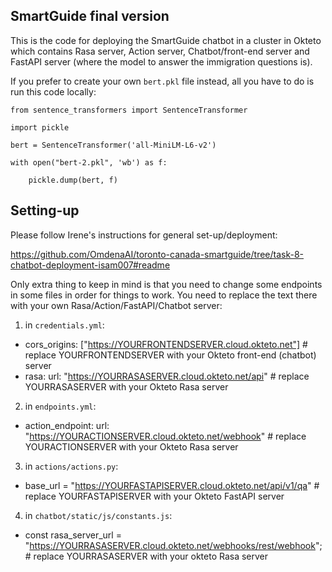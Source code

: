 ## SmartGuide final version

This is the code for deploying the SmartGuide chatbot in a cluster in Okteto which contains Rasa server, Action server, Chatbot/front-end server and FastAPI server (where the model to answer the immigration questions is). 

If you prefer to create your own `bert.pkl` file instead, all you have to do is run this code locally: 

`from sentence_transformers import SentenceTransformer`

`import pickle`

`bert = SentenceTransformer('all-MiniLM-L6-v2')`

`with open("bert-2.pkl", 'wb') as f:`

`    pickle.dump(bert, f)`

Setting-up
--------------------

Please follow Irene's instructions for general set-up/deployment:

https://github.com/OmdenaAI/toronto-canada-smartguide/tree/task-8-chatbot-deployment-isam007#readme

Only extra thing to keep in mind is that you need to change some endpoints in some files in order for things to work. You need to replace the text there with your own Rasa/Action/FastAPI/Chatbot server:

1. in `credentials.yml`: 
- cors_origins: ["https://YOURFRONTENDSERVER.cloud.okteto.net"] # replace YOURFRONTENDSERVER with your Okteto front-end (chatbot) server
- rasa:
  url: "https://YOURRASASERVER.cloud.okteto.net/api" # replace YOURRASASERVER with your Okteto Rasa server

2. in `endpoints.yml`:
- action_endpoint:
  url: "https://YOURACTIONSERVER.cloud.okteto.net/webhook" # replace YOURACTIONSERVER with your Okteto Rasa server

3. in `actions/actions.py`:
- base_url = "https://YOURFASTAPISERVER.cloud.okteto.net/api/v1/qa" # replace YOURFASTAPISERVER with your Okteto FastAPI server

4. in `chatbot/static/js/constants.js`:
- const rasa_server_url = "https://YOURRASASERVER.cloud.okteto.net/webhooks/rest/webhook"; # replace YOURRASASERVER with your okteto Rasa server
